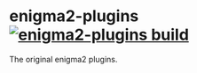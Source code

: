 enigma2-plugins  [![enigma2-plugins build](https://github.com/oe-alliance/enigma2-plugins/actions/workflows/enigma2-plugins.yml/badge.svg)](https://github.com/oe-alliance/enigma2-plugins/actions/workflows/enigma2-plugins.yml)
===============

The original enigma2 plugins. 
